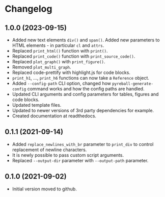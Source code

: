 # Changelog

## 1.0.0 (2023-09-15)

- Added new text elements `div()` and `span()`. Added new parameters to HTML elements - in particular `cl` and `attrs`.
- Replaced `print_html()` function with `print()`.
- Replaced `print_code()` function with `print_source_code()`.
- Replaced `plot_graph()` with `print_figure()`.
- Removed `plot_multi_graph`.
- Replaced code-prettify with highlight.js for code blocks.
- `print_h1`, ..., `print_h6` functions can now take a `Reference` object.
- Added `--config-path` CLI option, changed how `pyreball-generate-config` command works and how the config paths are
  handled.
- Updated CLI arguments and config parameters for tables, figures and code blocks.
- Updated template files.
- Updated to newer versions of 3rd party dependencies for example.
- Created documentation at readthedocs.

## 0.1.1 (2021-09-14)

- Added `replace_newlines_with_br` parameter to `print_div` to control replacement of newline characters.
- It is newly possible to pass custom script arguments.
- Replaced `--output-dir` parameter with `--output-path` parameter.

## 0.1.0 (2021-09-02)

- Initial version moved to github.